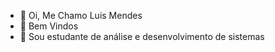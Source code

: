 - 👋 Oi, Me Chamo Luis Mendes
- 🌟 Bem Vindos 
- 🌱 Sou estudante de análise e desenvolvimento de sistemas


